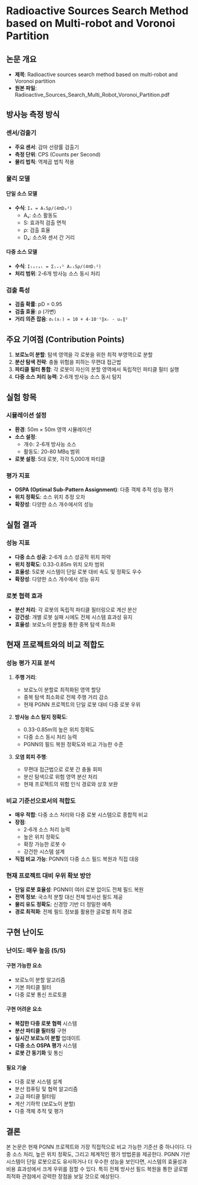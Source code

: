 # Radioactive Sources Search Method based on Multi-robot and Voronoi Partition

## 논문 개요
- **제목**: Radioactive sources search method based on multi-robot and Voronoi partition
- **원본 파일**: Radioactive_Sources_Search_Multi_Robot_Voronoi_Partition.pdf

## 방사능 측정 방식
### 센서/검출기
- **주요 센서**: 감마 선량률 검출기
- **측정 단위**: CPS (Counts per Second)
- **물리 법칙**: 역제곱 법칙 적용

### 물리 모델
#### 단일 소스 모델
- **수식**: `Iₐ = AₛSρ/(4πDₐ²)`
  - Aₛ: 소스 활동도
  - S: 효과적 검출 면적
  - ρ: 검출 효율
  - Dₐ: 소스와 센서 간 거리

#### 다중 소스 모델
- **수식**: `Iₜₒₜₐₗ = Σᵢ₌₁⁵ AₛᵢSρ/(4πDⱼ²)`
- **처리 범위**: 2-6개 방사능 소스 동시 처리

### 검출 특성
- **검출 확률**: pD = 0.95
- **검출 효율**: ρ (가변)
- **거리 의존 잡음**: `σₖ(xᵣ) = 10 + 4·10⁻⁵‖xᵣ - uₖ‖²`

## 주요 기여점 (Contribution Points)
1. **보로노이 분할**: 탐색 영역을 각 로봇을 위한 최적 부영역으로 분할
2. **분산 탐색 전략**: 충돌 위험을 피하는 무편대 접근법
3. **파티클 필터 통합**: 각 로봇이 자신의 분할 영역에서 독립적인 파티클 필터 실행
4. **다중 소스 처리 능력**: 2-6개 방사능 소스 동시 탐지

## 실험 항목
### 시뮬레이션 설정
- **환경**: 50m × 50m 영역 시뮬레이션
- **소스 설정**:
  - 개수: 2-6개 방사능 소스
  - 활동도: 20-80 MBq 범위
- **로봇 설정**: 5대 로봇, 각각 5,000개 파티클

### 평가 지표
- **OSPA (Optimal Sub-Pattern Assignment)**: 다중 객체 추적 성능 평가
- **위치 정확도**: 소스 위치 추정 오차
- **확장성**: 다양한 소스 개수에서의 성능

## 실험 결과
### 성능 지표
- **다중 소스 성공**: 2-6개 소스 성공적 위치 파악
- **위치 정확도**: 0.33-0.85m 위치 오차 범위
- **효율성**: 5로봇 시스템이 단일 로봇 대비 속도 및 정확도 우수
- **확장성**: 다양한 소스 개수에서 성능 유지

### 로봇 협력 효과
- **분산 처리**: 각 로봇의 독립적 파티클 필터링으로 계산 분산
- **강건성**: 개별 로봇 실패 시에도 전체 시스템 효과성 유지
- **효율성**: 보로노이 분할을 통한 중복 탐색 최소화

## 현재 프로젝트와의 비교 적합도

### 성능 평가 지표 분석
1. **주행 거리**:
   - 보로노이 분할로 최적화된 영역 할당
   - 중복 탐색 최소화로 전체 주행 거리 감소
   - 현재 PGNN 프로젝트의 단일 로봇 대비 다중 로봇 우위

2. **방사능 소스 탐지 정확도**:
   - 0.33-0.85m의 높은 위치 정확도
   - 다중 소스 동시 처리 능력
   - PGNN의 필드 복원 정확도와 비교 가능한 수준

3. **오염 회피 주행**:
   - 무편대 접근법으로 로봇 간 충돌 회피
   - 분산 탐색으로 위험 영역 분산 처리
   - 현재 프로젝트의 위험 인식 경로와 상호 보완

### 비교 기준선으로서의 적합도
- **매우 적합**: 다중 소스 처리와 다중 로봇 시스템으로 종합적 비교
- **장점**:
  - 2-6개 소스 처리 능력
  - 높은 위치 정확도
  - 확장 가능한 로봇 수
  - 강건한 시스템 설계
- **직접 비교 가능**: PGNN의 다중 소스 필드 복원과 직접 대응

### 현재 프로젝트 대비 우위 확보 방안
- **단일 로봇 효율성**: PGNN이 여러 로봇 없이도 전체 필드 복원
- **전역 정보**: 국소적 분할 대신 전체 방사선 필드 제공
- **물리 유도 정확도**: 신경망 기반 더 정밀한 예측
- **경로 최적화**: 전체 필드 정보를 활용한 글로벌 최적 경로

## 구현 난이도
### 난이도: **매우 높음 (5/5)**

#### 구현 가능한 요소
- 보로노이 분할 알고리즘
- 기본 파티클 필터
- 다중 로봇 통신 프로토콜

#### 구현 어려운 요소
- **복잡한 다중 로봇 협력** 시스템
- **분산 파티클 필터링** 구현
- **실시간 보로노이 분할** 업데이트
- **다중 소스 OSPA 평가** 시스템
- **로봇 간 동기화** 및 통신

#### 필요 기술
- 다중 로봇 시스템 설계
- 분산 컴퓨팅 및 협력 알고리즘
- 고급 파티클 필터링
- 계산 기하학 (보로노이 분할)
- 다중 객체 추적 및 평가

## 결론
본 논문은 현재 PGNN 프로젝트와 가장 직접적으로 비교 가능한 기준선 중 하나이다. 다중 소스 처리, 높은 위치 정확도, 그리고 체계적인 평가 방법론을 제공한다. PGNN 기반 시스템이 단일 로봇으로도 유사하거나 더 우수한 성능을 보인다면, 시스템의 효율성과 비용 효과성에서 크게 우위를 점할 수 있다. 특히 전체 방사선 필드 복원을 통한 글로벌 최적화 관점에서 강력한 장점을 보일 것으로 예상된다.